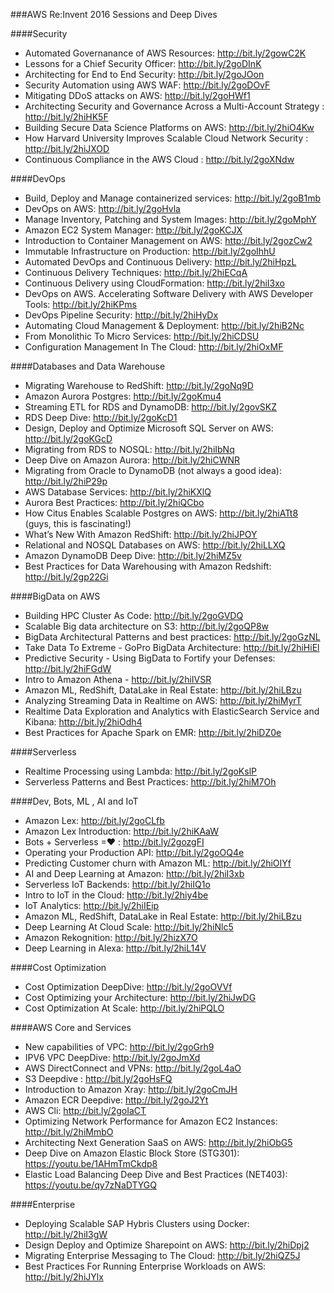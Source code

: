 ###AWS Re:Invent 2016 Sessions and Deep Dives

####Security
- Automated Governanance of AWS Resources: http://bit.ly/2gowC2K
- Lessons for a Chief Security Officer: http://bit.ly/2goDInK
- Architecting for End to End Security: http://bit.ly/2goJOon
- Security Automation using AWS WAF: http://bit.ly/2goDOvF
- Mitigating DDoS attacks on AWS: http://bit.ly/2goHWf1
- Architecting Security and Governance Across a Multi-Account Strategy : http://bit.ly/2hiHK5F
- Building Secure Data Science Platforms on AWS: http://bit.ly/2hiO4Kw
-  How Harvard University Improves Scalable Cloud Network Security : http://bit.ly/2hiJXOD
- Continuous Compliance in the AWS Cloud : http://bit.ly/2goXNdw

####DevOps
- Build, Deploy and Manage containerized services: http://bit.ly/2goB1mb
- DevOps on AWS: http://bit.ly/2goHvla
- Manage Inventory, Patching and System Images: http://bit.ly/2goMphY
- Amazon EC2 System Manager: http://bit.ly/2goKCJX
- Introduction to Container Management on AWS: http://bit.ly/2gozCw2
- Immutable Infrastructure on Production: http://bit.ly/2goIhhU
- Automated DevOps and Continuous Delivery: http://bit.ly/2hiHpzL
- Continuous Delivery Techniques: http://bit.ly/2hiECqA
- Continuous Delivery using CloudFormation: http://bit.ly/2hiI3xo
- DevOps on AWS. Accelerating Software Delivery with AWS Developer Tools: http://bit.ly/2hiKPms
- DevOps Pipeline Security: http://bit.ly/2hiHyDx
- Automating Cloud Management & Deployment: http://bit.ly/2hiB2Nc
- From Monolithic To Micro Services: http://bit.ly/2hiCDSU
- Configuration Management In The Cloud: http://bit.ly/2hiOxMF



####Databases and Data Warehouse
- Migrating Warehouse to RedShift: http://bit.ly/2goNq9D
- Amazon Aurora Postgres: http://bit.ly/2goKmu4
- Streaming ETL for RDS and DynamoDB: http://bit.ly/2govSKZ
- RDS Deep Dive: http://bit.ly/2goKcD1
- Design, Deploy and Optimize Microsoft SQL Server on AWS: http://bit.ly/2goKGcD
- Migrating from RDS to NOSQL: http://bit.ly/2hiIbNq
- Deep Dive on Amazon Aurora: http://bit.ly/2hiCWNR
- Migrating from Oracle to DynamoDB (not always a good idea): http://bit.ly/2hiP29p
- AWS Database Services: http://bit.ly/2hiKXlQ
- Aurora Best Practices: http://bit.ly/2hiQCbo
- How Citus Enables Scalable Postgres on AWS: http://bit.ly/2hiATt8 (guys, this is fascinating!)
- What’s New With Amazon RedShift: http://bit.ly/2hiJPOY
- Relational and NOSQL Databases on AWS: http://bit.ly/2hiLLXQ
- Amazon DynamoDB Deep Dive: http://bit.ly/2hiMZ5v
- Best Practices for Data Warehousing with Amazon Redshift: http://bit.ly/2gp22Gi


####BigData on AWS
- Building HPC Cluster As Code: http://bit.ly/2goGVDQ
- Scalable Big data architecture on S3: http://bit.ly/2goQP8w
- BigData Architectural Patterns and best practices: http://bit.ly/2goGzNL
- Take Data To Extreme - GoPro BigData Architecture: http://bit.ly/2hiHiEl
- Predictive Security - Using BigData to Fortify your Defenses: http://bit.ly/2hiFGdW
- Intro to Amazon Athena - http://bit.ly/2hiIVSR
- Amazon ML, RedShift, DataLake in Real Estate: http://bit.ly/2hiLBzu
- Analyzing Streaming Data in Realtime on AWS: http://bit.ly/2hiMyrT
- Realtime Data Exploration and Analytics with ElasticSearch Service and Kibana: http://bit.ly/2hiOdh4
- Best Practices for Apache Spark on EMR: http://bit.ly/2hiDZ0e


####Serverless
- Realtime Processing using Lambda: http://bit.ly/2goKslP
- Serverless Patterns and Best Practices: http://bit.ly/2hiM7Oh


####Dev, Bots, ML , AI and IoT
- Amazon Lex: http://bit.ly/2goCLfb
- Amazon Lex Introduction: http://bit.ly/2hiKAaW
- Bots + Serverless =❤ : http://bit.ly/2gozgFI
- Operating your Production API: http://bit.ly/2goOQ4e
- Predicting Customer churn with Amazon ML: http://bit.ly/2hiOIYf
- AI and Deep Learning at Amazon: http://bit.ly/2hiI3xb
- Serverless IoT Backends: http://bit.ly/2hiIQ1o
- Intro to IoT in the Cloud: http://bit.ly/2hiy4be
- IoT Analytics: http://bit.ly/2hiIEip
- Amazon ML, RedShift, DataLake in Real Estate: http://bit.ly/2hiLBzu
- Deep Learning At Cloud Scale: http://bit.ly/2hiNlc5
- Amazon Rekognition: http://bit.ly/2hizX7O
- Deep Learning in Alexa: http://bit.ly/2hiL14V

####Cost Optimization
- Cost Optimization DeepDive: http://bit.ly/2goOVVf
- Cost Optimizing your Architecture: http://bit.ly/2hiJwDG
- Cost Optimization At Scale: http://bit.ly/2hiPQLO

####AWS Core and Services
- New capabilities of VPC: http://bit.ly/2goGrh9
- IPV6 VPC DeepDive: http://bit.ly/2goJmXd
- AWS DirectConnect and VPNs: http://bit.ly/2goL4aO
- S3 Deepdive : http://bit.ly/2goHsFQ
- Introduction to Amazon Xray: http://bit.ly/2goCmJH
- Amazon ECR Deepdive: http://bit.ly/2goJ2Yt 
- AWS Cli: http://bit.ly/2goIaCT
- Optimizing Network Performance for Amazon EC2 Instances: http://bit.ly/2hiMmbO
- Architecting Next Generation SaaS on AWS: http://bit.ly/2hiObG5
- Deep Dive on Amazon Elastic Block Store (STG301): https://youtu.be/1AHmTmCkdp8
- Elastic Load Balancing Deep Dive and Best Practices (NET403): https://youtu.be/qy7zNaDTYGQ

####Enterprise
- Deploying Scalable SAP Hybris Clusters using Docker: http://bit.ly/2hiI3gW
- Design Deploy and Optimize Sharepoint on AWS: http://bit.ly/2hiDpj2
- Migrating Enterprise Messaging to The Cloud: http://bit.ly/2hiQZ5J
- Best Practices For Running Enterprise Workloads on AWS: http://bit.ly/2hiJYlx

